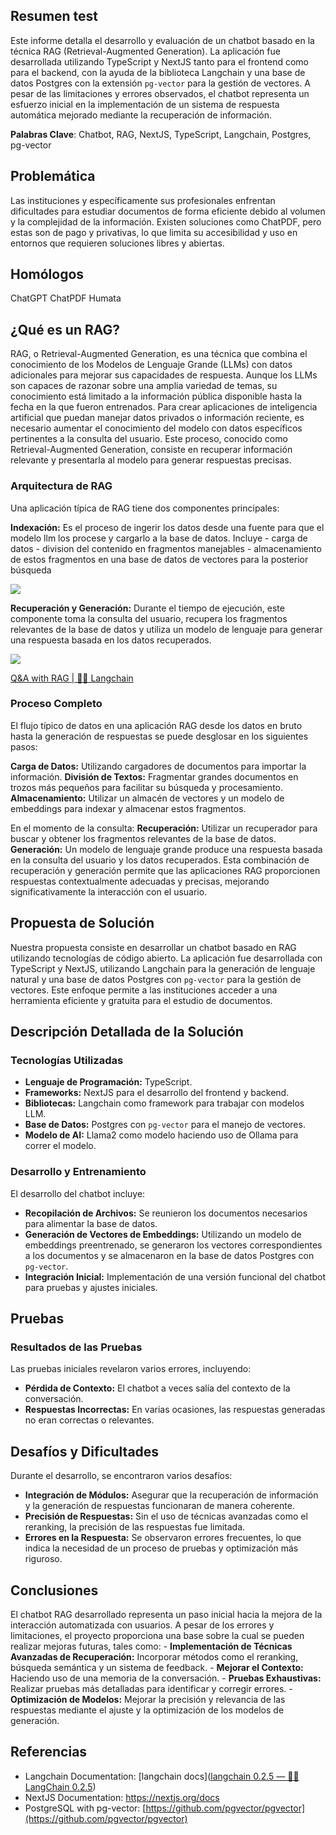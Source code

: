 
## Resumen test

Este informe detalla el desarrollo y evaluación de un chatbot basado en la técnica RAG (Retrieval-Augmented Generation). La aplicación fue desarrollada utilizando TypeScript y NextJS tanto para el frontend como para el backend, con la ayuda de la biblioteca Langchain y una base de datos Postgres con la extensión `pg-vector` para la gestión de vectores. A pesar de las limitaciones y errores observados, el chatbot representa un esfuerzo inicial en la implementación de un sistema de respuesta automática mejorado mediante la recuperación de información.

**Palabras Clave**: Chatbot, RAG, NextJS, TypeScript, Langchain, Postgres, pg-vector


## Problemática 

Las instituciones y específicamente sus profesionales enfrentan dificultades para estudiar documentos de forma eficiente debido al volumen y la complejidad de la información. Existen soluciones como ChatPDF, pero estas son de pago y privativas, lo que limita su accesibilidad y uso en entornos que requieren soluciones libres y abiertas.


## Homólogos

ChatGPT
ChatPDF
Humata

## ¿Qué es un RAG? 

RAG, o Retrieval-Augmented Generation, es una técnica que combina el conocimiento de los Modelos de Lenguaje Grande (LLMs) con datos adicionales para mejorar sus capacidades de respuesta. Aunque los LLMs son capaces de razonar sobre una amplia variedad de temas, su conocimiento está limitado a la información pública disponible hasta la fecha en la que fueron entrenados. Para crear aplicaciones de inteligencia artificial que puedan manejar datos privados o información reciente, es necesario aumentar el conocimiento del modelo con datos específicos pertinentes a la consulta del usuario. Este proceso, conocido como Retrieval-Augmented Generation, consiste en recuperar información relevante y presentarla al modelo para generar respuestas precisas.

### Arquitectura de RAG 

Una aplicación típica de RAG tiene dos componentes principales: 

**Indexación:** Es el proceso de ingerir los datos desde una fuente para que el modelo llm los procese y cargarlo a la base de datos. Incluye
	- carga de datos
	- division del contenido en fragmentos manejables
	- almacenamiento de estos fragmentos en una base de datos de vectores para la posterior búsqueda





![](informe-tecnico-20240622134621309.webp)



**Recuperación y Generación:** Durante el tiempo de ejecución, este componente toma la consulta del usuario, recupera los fragmentos relevantes de la base de datos y utiliza un modelo de lenguaje para generar una respuesta basada en los datos recuperados.

![](informe-tecnico-20240622134625474.webp)


[Q&A with RAG | 🦜️🔗 Langchain](https://js.langchain.com/v0.1/docs/use_cases/question_answering/)


### Proceso Completo 

El flujo típico de datos en una aplicación RAG desde los datos en bruto hasta la generación de respuestas se puede desglosar en los siguientes pasos:  

**Carga de Datos:** Utilizando cargadores de documentos para importar la información. 
**División de Textos:** Fragmentar grandes documentos en trozos más pequeños para facilitar su búsqueda y procesamiento. 
**Almacenamiento:** Utilizar un almacén de vectores y un modelo de embeddings para indexar y almacenar estos fragmentos.  

En el momento de la consulta: 
**Recuperación:** Utilizar un recuperador para buscar y obtener los fragmentos relevantes de la base de datos. 
**Generación:** Un modelo de lenguaje grande produce una respuesta basada en la consulta del usuario y los datos recuperados.  Esta combinación de recuperación y generación permite que las aplicaciones RAG proporcionen respuestas contextualmente adecuadas y precisas, mejorando significativamente la interacción con el usuario.





## Propuesta de Solución 

Nuestra propuesta consiste en desarrollar un chatbot basado en RAG utilizando tecnologías de código abierto. La aplicación fue desarrollada con TypeScript y NextJS, utilizando Langchain para la generación de lenguaje natural y una base de datos Postgres con `pg-vector` para la gestión de vectores. Este enfoque permite a las instituciones acceder a una herramienta eficiente y gratuita para el estudio de documentos.

## Descripción Detallada de la Solución


### Tecnologías Utilizadas

- **Lenguaje de Programación:** TypeScript.
- **Frameworks:** NextJS para el desarrollo del frontend y backend.
- **Bibliotecas:** Langchain como framework para trabajar con modelos LLM.
- **Base de Datos:** Postgres con `pg-vector` para el manejo de vectores.
- **Modelo de AI:** Llama2 como modelo haciendo uso de Ollama para correr el modelo.

### Desarrollo y Entrenamiento

El desarrollo del chatbot incluye:

- **Recopilación de Archivos:** Se reunieron los documentos necesarios para alimentar la base de datos.
- **Generación de Vectores de Embeddings:** Utilizando un modelo de embeddings preentrenado, se generaron los vectores correspondientes a los documentos y se almacenaron en la base de datos Postgres con `pg-vector`.
- **Integración Inicial:** Implementación de una versión funcional del chatbot para pruebas y ajustes iniciales.



## Pruebas



### Resultados de las Pruebas 

Las pruebas iniciales revelaron varios errores, incluyendo:
- **Pérdida de Contexto:** El chatbot a veces salía del contexto de la conversación.
- **Respuestas Incorrectas:** En varias ocasiones, las respuestas generadas no eran correctas o relevantes.


## Desafíos y Dificultades 

Durante el desarrollo, se encontraron varios desafíos: 

- **Integración de Módulos:** Asegurar que la recuperación de información y la generación de respuestas funcionaran de manera coherente. 
- **Precisión de Respuestas:** Sin el uso de técnicas avanzadas como el reranking, la precisión de las respuestas fue limitada. 
- **Errores en la Respuesta:** Se observaron errores frecuentes, lo que indica la necesidad de un proceso de pruebas y optimización más riguroso.

## Conclusiones 

El chatbot RAG desarrollado representa un paso inicial hacia la mejora de la interacción automatizada con usuarios. A pesar de los errores y limitaciones, el proyecto proporciona una base sobre la cual se pueden realizar mejoras futuras, tales como: - **Implementación de Técnicas Avanzadas de Recuperación:** Incorporar métodos como el reranking, búsqueda semántica y un sistema de feedback. - **Mejorar el Contexto:** Haciendo uso de una memoria de la conversación. - **Pruebas Exhaustivas:** Realizar pruebas más detalladas para identificar y corregir errores. - **Optimización de Modelos:** Mejorar la precisión y relevancia de las respuestas mediante el ajuste y la optimización de los modelos de generación.


## Referencias

- Langchain Documentation: [langchain docs]([langchain 0.2.5 — 🦜🔗 LangChain 0.2.5](https://js.langchain.com/))
- NextJS Documentation: https://nextjs.org/docs
- PostgreSQL with pg-vector: [https://github.com/pgvector/pgvector](https://github.com/pgvector/pgvector)
